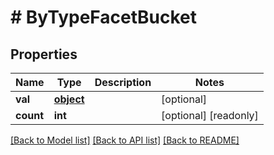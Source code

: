 # # ByTypeFacetBucket

## Properties

Name | Type | Description | Notes
------------ | ------------- | ------------- | -------------
**val** | [**object**](.md) |  | [optional] 
**count** | **int** |  | [optional] [readonly] 

[[Back to Model list]](../../README.md#documentation-for-models) [[Back to API list]](../../README.md#documentation-for-api-endpoints) [[Back to README]](../../README.md)


